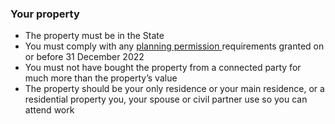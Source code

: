 ###  **Your property**

  * The property must be in the State 
  * You must comply with any [ planning permission ](/en/housing/planning-permission/planning-permission/) requirements granted on or before 31 December 2022 
  * You must not have bought the property from a connected party for much more than the property’s value 
  * The property should be your only residence or your main residence, or a residential property you, your spouse or civil partner use so you can attend work 
